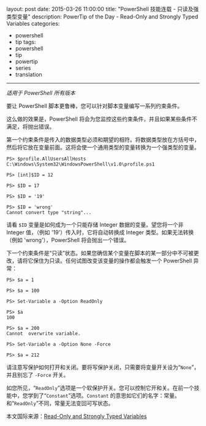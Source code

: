 ﻿layout: post
date: 2015-03-26 11:00:00
title: "PowerShell 技能连载 - 只读及强类型变量"
description: PowerTip of the Day - Read-Only and Strongly Typed Variables
categories:
- powershell
- tip
tags:
- powershell
- tip
- powertip
- series
- translation
---
_适用于 PowerShell 所有版本_

要让 PowerShell 脚本更鲁棒，您可以针对脚本变量编写一系列约束条件。

这么做的效果是，PowerShell 将会为您监控这些约束条件，并且如果某些条件不满足，将抛出错误。

第一个约束条件是传入的数据类型必须和期望的相符。将数据类型放在方括号中，然后将它放在变量前面。这将会使一个通用类型的变量转换为一个强类型的变量。

    PS> $profile.AllUsersAllHosts
    C:\Windows\System32\WindowsPowerShell\v1.0\profile.ps1
    
    PS> [int]$ID = 12
    
    PS> $ID = 17
    
    PS> $ID = '19'
    
    PS> $ID = 'wrong'
    Cannot convert type "string"...                                        

请看 `$ID` 变量是如何成为一个只能存储 Integer 数据的变量。望您将一个非 Integer 值，（例如 '19'）传入时，它将自动转换成 Integer 类型。如果无法转换（例如 'wrong'），PowerShell 将会抛出一个错误。

下一个约束条件是“只读”状态。如果您确信某个变量在脚本的某一部分中不可被更改，请将它保住为只读。任何试图改变该变量的操作都会触发一个 PowerShell 异常：

    PS> $a = 1
    
    PS> $a = 100
    
    PS> Set-Variable a -Option ReadOnly
    
    PS> $a
    100
    
    PS> $a = 200
    Cannot  overwrite variable.
    
    PS> Set-Variable a -Option None -Force
    
    PS> $a = 212                                         

请注意写保护如何打开和关闭。要将写保护关闭，只需要将变量开关设为“`None`”，并且别忘了 `-Force` 开关。

如您所见，“`ReadOnly`”选项是一个软保护开关。您可以控制它开和关。在前一个技能中，您学到了“`Constant`”选项。`Constant` 的意思如它们的名字：常量。和“`ReadOnly`”不同，常量无法变回可写状态。

<!--more-->
本文国际来源：[Read-Only and Strongly Typed Variables](http://powershell.com/cs/blogs/tips/archive/2015/03/26/read-only-and-strongly-typed-variables.aspx)
